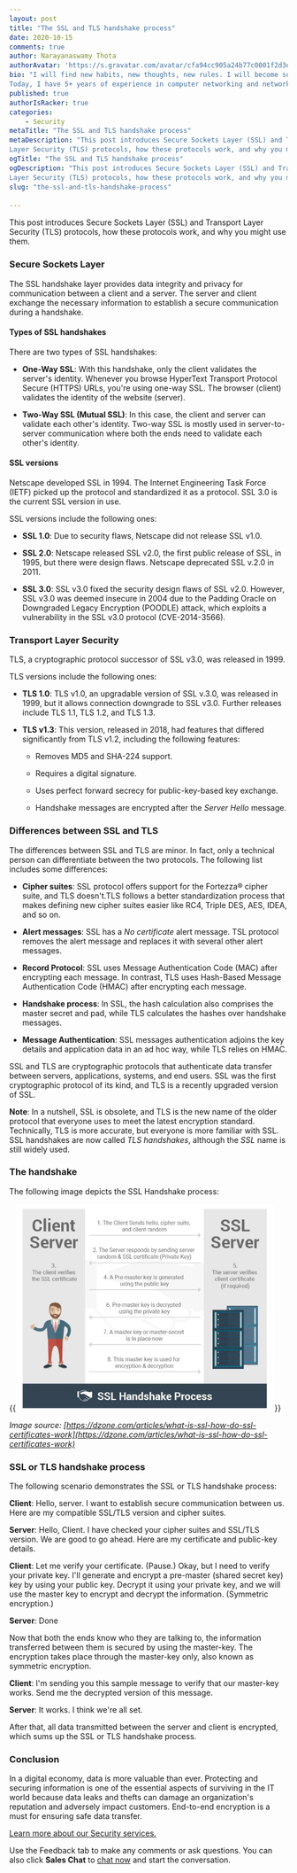 ```yaml
---
layout: post
title: "The SSL and TLS handshake process"
date: 2020-10-15
comments: true
author: Narayanaswamy Thota
authorAvatar: 'https://s.gravatar.com/avatar/cfa94cc905a24b77c0001f2d3edfea95'
bio: "I will find new habits, new thoughts, new rules. I will become something else.
Today, I have 5+ years of experience in computer networking and network security."
published: true
authorIsRacker: true
categories:
    - Security
metaTitle: "The SSL and TLS handshake process"
metaDescription: "This post introduces Secure Sockets Layer (SSL) and Transport
Layer Security (TLS) protocols, how these protocols work, and why you might use them."
ogTitle: "The SSL and TLS handshake process"
ogDescription: "This post introduces Secure Sockets Layer (SSL) and Transport
Layer Security (TLS) protocols, how these protocols work, and why you might use them."
slug: "the-ssl-and-tls-handshake-process"

---
```


This post introduces Secure Sockets Layer (SSL) and Transport Layer Security
(TLS) protocols, how these protocols work, and why you might use them.

<!--more-->

### Secure Sockets Layer

The SSL handshake layer provides data integrity and privacy for communication
between a client and a server. The server and client exchange the necessary
information to establish a secure communication during a handshake.

#### Types of SSL handshakes

There are two types of SSL handshakes:

- **One-Way SSL**: With this handshake, only the client validates the server's
identity. Whenever you browse HyperText Transport Protocol Secure (HTTPS) URLs,
you're using one-way SSL. The browser (client) validates the identity of the
website (server).

- **Two-Way SSL (Mutual SSL)**: In this case, the client and server can validate
  each other's identity. Two-way SSL is mostly used in server-to-server
  communication where both the ends need to validate each other's identity.

#### SSL versions

Netscape developed SSL in 1994. The Internet Engineering Task Force (IETF)
picked up the protocol and standardized it as a protocol. SSL 3.0 is the current
SSL version in use.

SSL versions include the following ones:

- **SSL 1.0**: Due to security flaws, Netscape did not release SSL v1.0.

- **SSL 2.0**: Netscape released SSL v2.0, the first public release of SSL, in
  1995, but there were design flaws. Netscape deprecated SSL v.2.0 in 2011.

- **SSL 3.0**: SSL v3.0 fixed the security design flaws of SSL v2.0. However,
  SSL v3.0 was deemed insecure in 2004 due to the Padding Oracle on Downgraded
  Legacy Encryption (POODLE) attack, which exploits a vulnerability in the SSL
  v3.0 protocol (CVE-2014-3566).

### Transport Layer Security

TLS, a cryptographic protocol successor of SSL v3.0, was released in 1999.

TLS versions include the following ones:

- **TLS 1.0**: TLS v1.0, an upgradable version of SSL v.3.0, was released in
  1999, but it allows connection downgrade to SSL v3.0. Further releases include
  TLS 1.1, TLS 1.2, and TLS 1.3.

- **TLS v1.3**: This version, released in 2018, had features that differed
  significantly from TLS v1.2, including the following features:

   - Removes MD5 and SHA-224 support.

   - Requires a digital signature.

   - Uses perfect forward secrecy for public-key-based key exchange.

   - Handshake messages are encrypted after the *Server Hello* message.

### Differences between SSL and TLS

The differences between SSL and TLS are minor. In fact, only a technical person
can differentiate between the two protocols. The following list includes some
differences:

- **Cipher suites**: SSL protocol offers support for the Fortezza&reg; cipher suite,
and TLS doesn't.TLS follows a better standardization process that makes defining
new cipher suites easier like RC4, Triple DES, AES, IDEA, and so on.

- **Alert messages**: SSL has a *No certificate* alert message. TSL protocol
  removes the alert message and replaces it with several other alert messages.

- **Record Protocol**: SSL uses Message Authentication Code (MAC) after
  encrypting each message. In contrast, TLS uses Hash-Based Message Authentication
  Code (HMAC) after encrypting each message.

- **Handshake process**: In SSL, the hash calculation also comprises the master
  secret and pad, while TLS calculates the hashes over handshake messages.

- **Message Authentication**: SSL messages authentication adjoins the key details
  and application data in an ad hoc way, while TLS relies on HMAC.

SSL and TLS are cryptographic protocols that authenticate data transfer between
servers, applications, systems, and end users. SSL was the first cryptographic
protocol of its kind, and TLS is a recently upgraded version of SSL.

**Note**: In a nutshell, SSL is obsolete, and TLS is the new name of the older
protocol that everyone uses to meet the latest encryption standard. Technically,
TLS is more accurate, but everyone is more familiar with SSL. SSL handshakes are
now called *TLS handshakes*, although the *SSL* name is still widely used.

### The handshake

The following image depicts the SSL Handshake process:

{{<img src="Picture1.png" title="" alt="">}}

*Image source: [https://dzone.com/articles/what-is-ssl-how-do-ssl-certificates-work](https://dzone.com/articles/what-is-ssl-how-do-ssl-certificates-work)*

### SSL or TLS handshake process

The following scenario demonstrates the SSL or TLS handshake process:

**Client**: Hello, server. I want to establish secure communication between us.
Here are my compatible SSL/TLS version and cipher suites.

**Server**: Hello, Client. I have checked your cipher suites and SSL/TLS version.
We are good to go ahead. Here are my certificate and public-key details.

**Client**: Let me verify your certificate. (Pause.) Okay, but I need to verify
your private key. I'll generate and encrypt a pre-master (shared secret key) key
by using your public key. Decrypt it using your private key, and we will use the
master key to encrypt and decrypt the information. (Symmetric encryption.)

**Server**: Done

Now that both the ends know who they are talking to, the information transferred
between them is secured by using the master-key. The encryption takes place
through the master-key only, also known as symmetric encryption.

**Client**: I'm sending you this sample message to verify that our master-key
works. Send me the decrypted version of this message.

**Server**: It works. I think we're all set.

After that, all data transmitted between the server and client is encrypted,
which sums up the SSL or TLS handshake process.

### Conclusion

In a digital economy, data is more valuable than ever. Protecting and securing
information is one of the essential aspects of surviving in the IT world because
data leaks and thefts can damage an organization's reputation and adversely impact
customers. End-to-end encryption is a must for ensuring safe data transfer.

<a class="cta blue" id="cta" href="https://www.rackspace.com/security">Learn more about our Security services.</a>

Use the Feedback tab to make any comments or ask questions. You can also click
**Sales Chat** to [chat now](https://www.rackspace.com/) and start the conversation.
